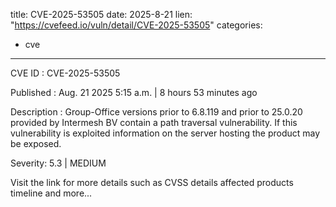  
title: CVE-2025-53505
date: 2025-8-21
lien: "https://cvefeed.io/vuln/detail/CVE-2025-53505"
categories:
  - cve
---

CVE ID : CVE-2025-53505

Published :  Aug. 21
2025
5:15 a.m. | 8 hours
53 minutes ago

Description : Group-Office versions prior to 6.8.119 and prior to 25.0.20 provided by Intermesh BV contain a path traversal vulnerability. If this vulnerability is exploited
information on the server hosting the product may be exposed.

Severity: 5.3 | MEDIUM

Visit the link for more details
such as CVSS details
affected products
timeline
and more...
